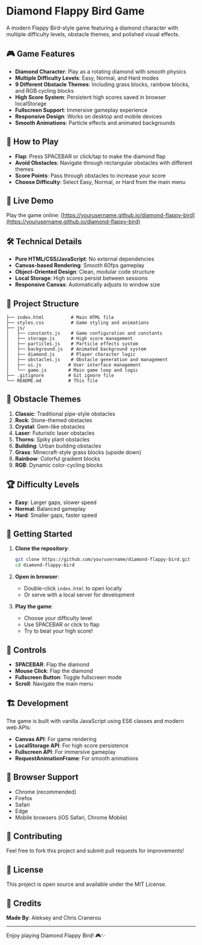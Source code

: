 # Diamond Flappy Bird Game

A modern Flappy Bird-style game featuring a diamond character with multiple difficulty levels, obstacle themes, and polished visual effects.

## 🎮 Game Features

- **Diamond Character**: Play as a rotating diamond with smooth physics
- **Multiple Difficulty Levels**: Easy, Normal, and Hard modes
- **9 Different Obstacle Themes**: Including grass blocks, rainbow blocks, and RGB cycling blocks
- **High Score System**: Persistent high scores saved in browser localStorage
- **Fullscreen Support**: Immersive gameplay experience
- **Responsive Design**: Works on desktop and mobile devices
- **Smooth Animations**: Particle effects and animated backgrounds

## 🎯 How to Play

- **Flap**: Press SPACEBAR or click/tap to make the diamond flap
- **Avoid Obstacles**: Navigate through rectangular obstacles with different themes
- **Score Points**: Pass through obstacles to increase your score
- **Choose Difficulty**: Select Easy, Normal, or Hard from the main menu

## 🚀 Live Demo

Play the game online: [https://yourusername.github.io/diamond-flappy-bird](https://yourusername.github.io/diamond-flappy-bird)

## 🛠️ Technical Details

- **Pure HTML/CSS/JavaScript**: No external dependencies
- **Canvas-based Rendering**: Smooth 60fps gameplay
- **Object-Oriented Design**: Clean, modular code structure
- **Local Storage**: High scores persist between sessions
- **Responsive Canvas**: Automatically adjusts to window size

## 📁 Project Structure

```
├── index.html          # Main HTML file
├── styles.css          # Game styling and animations
├── js/
│   ├── constants.js    # Game configuration and constants
│   ├── storage.js      # High score management
│   ├── particles.js    # Particle effects system
│   ├── background.js   # Animated background system
│   ├── diamond.js      # Player character logic
│   ├── obstacles.js    # Obstacle generation and management
│   ├── ui.js          # User interface management
│   └── game.js        # Main game loop and logic
├── .gitignore         # Git ignore file
└── README.md          # This file
```

## 🎨 Obstacle Themes

1. **Classic**: Traditional pipe-style obstacles
2. **Rock**: Stone-themed obstacles
3. **Crystal**: Gem-like obstacles
4. **Laser**: Futuristic laser obstacles
5. **Thorns**: Spiky plant obstacles
6. **Building**: Urban building obstacles
7. **Grass**: Minecraft-style grass blocks (upside down)
8. **Rainbow**: Colorful gradient blocks
9. **RGB**: Dynamic color-cycling blocks

## 🏆 Difficulty Levels

- **Easy**: Larger gaps, slower speed
- **Normal**: Balanced gameplay
- **Hard**: Smaller gaps, faster speed

## 🚀 Getting Started

1. **Clone the repository**:
   ```bash
   git clone https://github.com/yourusername/diamond-flappy-bird.git
   cd diamond-flappy-bird
   ```

2. **Open in browser**:
   - Double-click `index.html` to open locally
   - Or serve with a local server for development

3. **Play the game**:
   - Choose your difficulty level
   - Use SPACEBAR or click to flap
   - Try to beat your high score!

## 🎯 Controls

- **SPACEBAR**: Flap the diamond
- **Mouse Click**: Flap the diamond
- **Fullscreen Button**: Toggle fullscreen mode
- **Scroll**: Navigate the main menu

## 🏗️ Development

The game is built with vanilla JavaScript using ES6 classes and modern web APIs:

- **Canvas API**: For game rendering
- **LocalStorage API**: For high score persistence
- **Fullscreen API**: For immersive gameplay
- **RequestAnimationFrame**: For smooth animations

## 📱 Browser Support

- Chrome (recommended)
- Firefox
- Safari
- Edge
- Mobile browsers (iOS Safari, Chrome Mobile)

## 🤝 Contributing

Feel free to fork this project and submit pull requests for improvements!

## 📄 License

This project is open source and available under the MIT License.

## 👥 Credits

**Made By**: Aleksey and Chris Cranerou

---

Enjoy playing Diamond Flappy Bird! 🎮✨